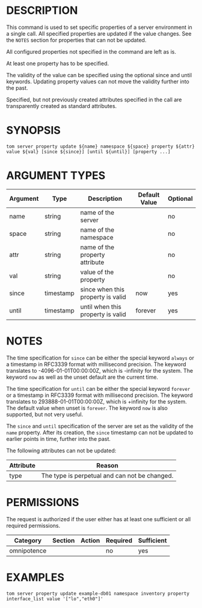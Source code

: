 # DESCRIPTION

This command is used to set specific properties of a server environment
in a single call. All specified properties are updated if the value changes.
See the `NOTES` section for properties that can not be updated.

All configured properties not specified in the command are left as is.

At least one property has to be specified.

The validity of the value can be specified using the optional since and
until keywords. Updating property values can not move the validity
further into the past.

Specified, but not previously created attributes specified in the call
are transparently created as standard attributes.

# SYNOPSIS

```
tom server property update ${name} namespace ${space} property ${attr} value ${val} [since ${since}] [until ${until}] [property ...]
```

# ARGUMENT TYPES

Argument | Type | Description | Default Value | Optional
 ------- | ---- | ----------- | ------------- | --------
name | string | name of the server | | no
space | string | name of the namespace | | no
attr | string | name of the property attribute | | no
val | string | value of the property | | no
since | timestamp | since when this property is valid | now | yes
until | timestamp | until when this property is valid | forever | yes

# NOTES

The time specification for `since` can be either the special keyword
`always` or a timestamp in RFC3339 format with millisecond precision.
The keyword translates to -4096-01-01T00:00:00Z, which is -infinity
for the system.
The keyword `now` as well as the unset default are the current time.

The time specification for `until` can be either the special keyword
`forever` or a timestamp in RFC3339 format with millisecond precision.
The keyword translates to 293888-01-01T00:00:00Z, which is +infinity
for the system.
The default value when unset is `forever`. The keyword `now` is also
supported, but not very useful.

The `since` and `until` specification of the server are set as the
validity of the `name` property. After its creation, the `since`
timestamp can not be updated to earlier points in time, further into
the past.

The following attributes can not be updated:

Attribute | Reason
 -------- | ------
type | The type is perpetual and can not be changed.

# PERMISSIONS

The request is authorized if the user either has at least one
sufficient or all required permissions.

Category | Section | Action | Required | Sufficient
 ------- | ------- | ------ | -------- | ----------
omnipotence | | | no | yes

# EXAMPLES

```
tom server property update example-db01 namespace inventory property interface_list value '["lo","eth0"]'
```

